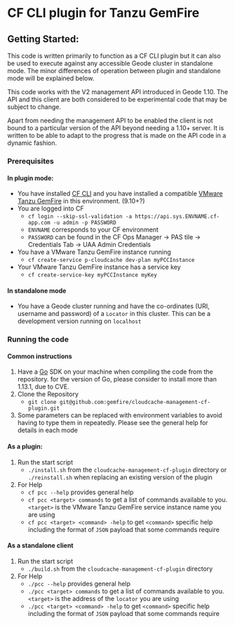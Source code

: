 # CF CLI plugin for Tanzu GemFire

## Getting Started:
This code is written primarily to function as a CF CLI plugin but it can also be used to execute against
any accessible Geode cluster in standalone mode. The minor differences of operation between plugin and
standalone mode will be explained below.

This code works with the V2 management API introduced in Geode 1.10. The API and this client are both
considered to be experimental code that may be subject to change.

Apart from needing the management API to be enabled the client is not bound to a particular version of
the API beyond needing a 1.10+ server. It is written to be able to adapt to the progress that is made
on the API code in a dynamic fashion.

### Prerequisites

#### In plugin mode:
* You have installed [CF CLI](https://docs.cloudfoundry.org/cf-cli/install-go-cli.html) and you have
installed a compatible [VMware Tanzu GemFire](https://network.pivotal.io/products/p-cloudcache/) in this environment.
(9.10+?)
* You are logged into CF
    *  `cf login --skip-ssl-validation -a https://api.sys.ENVNAME.cf-app.com -u admin -p PASSWORD`
    * `ENVNAME` corresponds to your CF environment
    * `PASSWORD` can be found in the CF Ops Manager &rarr; PAS tile &rarr; Credentials Tab &rarr; UAA
    Admin Credentials
* You have a VMware Tanzu GemFire instance running
    * `cf create-service p-cloudcache dev-plan myPCCInstance`
* Your VMware Tanzu GemFire instance has a service key
    * `cf create-service-key myPCCInstance myKey`

#### In standalone mode
* You have a Geode cluster running and have the co-ordinates (URI, username and password) of a `Locator`
in this cluster. This can be a development version running on `localhost`

### Running the code

#### Common instructions
 1. Have a [Go](https://golang.org/) SDK on your machine when compiling the code from the repository. for the version of Go, please consider to install more than 1.13.1, due to CVE.
 1. Clone the Repository
    - `git clone git@github.com:gemfire/cloudcache-management-cf-plugin.git`
 1. Some parameters can be replaced with environment variables to avoid having to type them in repeatedly.
 Please see the general help for details in each mode

#### As a plugin:
 1. Run the start script
    -  `./install.sh` from the `cloudcache-management-cf-plugin` directory or `./reinstall.sh` when
    replacing an existing version of the plugin
 1. For Help
    - `cf pcc --help` provides general help
    - `cf pcc <target> commands` to get a list of commands available to you. `<target>` is the VMware Tanzu GemFire service instance name you are using
    - `cf pcc <target> <command> -help` to get `<command>` specific help including the format of `JSON` payload that some commands require

#### As a standalone client
 1. Run the start script
    -  `./build.sh` from the `cloudcache-management-cf-plugin` directory
 1. For Help
    - `./pcc --help` provides general help
    - `./pcc <target> commands` to get a list of commands available to you. `<target>` is the address of the `locator` you are using
    - `./pcc <target> <command> -help` to get `<command>` specific help including the format of `JSON` payload that some commands require
